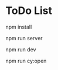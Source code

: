# ToDo List


npm install

npm run server

<!-- dividir terminal -->

npm run dev

<!-- dividir terminal -->

npm run cy:open
